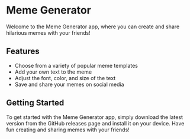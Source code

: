 # Meme Generator

Welcome to the Meme Generator app, where you can create and share hilarious memes with your friends!

## Features

- Choose from a variety of popular meme templates
- Add your own text to the meme
- Adjust the font, color, and size of the text
- Save and share your memes on social media

## Getting Started

To get started with the Meme Generator app, simply download the latest version from the GitHub releases page and install it on your device. Have fun creating and sharing memes with your friends!
